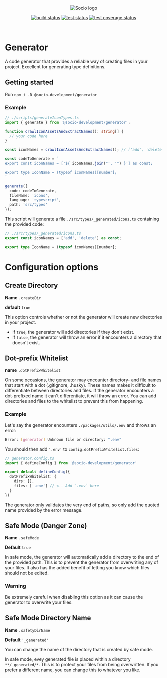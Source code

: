 <p align="center">
  <img href="./docs/assets/socio-full.svg" alt="Socio logo">
</p>

<p align="center">
  <a href="https://github.com/Socio-Development/generator/actions/workflows/build-status.yml"><img src="https://github.com/Socio-Development/generator/actions/workflows/build-status.yml/badge.svg?branch=main" alt="build status"></a>
  <a href="https://github.com/Socio-Development/generator/actions/workflows/test-status.yml"><img src="https://github.com/Socio-Development/generator/actions/workflows/test-status.yml/badge.svg?branch=main" alt="test status"></a>
  <a href="https://github.com/Socio-Development/generator/actions/workflows/coverage-status.yml"><img src="https://github.com/Socio-Development/generator/actions/workflows/coverage-status.yml/badge.svg?branch=main" alt="test coverage status"></a>
</p>
<br />

# Generator

A code generator that provides a reliable way of creating files in your project. Excellent for generating type definitions.

## Getting started

Run `npm i -D @socio-development/generator`

### Example

```ts
// ./scripts/generateIconTypes.ts
import { generate } from '@socio-development/generator';

function crawlIconAssetsAndExtractNames(): string[] {
  // your code here
}

const iconNames = crawlIconAssetsAndExtractNames(); // ['add', 'delete']

const codeToGenerate = `
export const iconNames = ['${ iconNames.join("', '") }'] as const;

export type IconName = (typeof iconNames)[number];
`

generate({
  code: codeToGenerate,
  fileName: 'icons',
  language: 'typescript',
  path: 'src/types'
});
```

This script will generate a file `./src/types/_generated/icons.ts` containing the provided code:

```ts
// ./src/types/_generated/icons.ts
export const iconNames = ['add', 'delete'] as const;

export type IconName = (typeof iconNames)[number];
```

# Configuration options

## Create Directory

**Name** `.createDir`

**default** `true`

This option controls whether or not the generator will create new directories in your project.

- If `true`, the generator will add directories if they don't exist.
- If `false`, the generator will throw an error if it encounters a directory that doesn't exist.

## Dot-prefix Whitelist

**name** `.dotPrefixWhitelist`

On some occasions, the generator may encounter directory- and file names that start with a dot (.gitignore, .husky). These names makes it difficult to differentiate between directories and files. If the generator encounters a dot-prefixed name it can't differentiate, it will throw an error. You can add directories and files to the whitelist to prevent this from happening.

### Example

Let's say the generator encounters `./packages/utils/.env` and throws an error:

```bash
Error: [generator] Unknown file or directory: ".env"
```

You should then add `'.env'` to `config.dotPrefixWhitelist.files`:

```ts
// generator.config.ts
import { defineConfig } from '@socio-development/generator'

export default defineConfig({
  dotPrefixWhitelist: {
    dirs: [],
    files: ['.env'] // <-- Add `.env` here
  }
})
```

The generator only validates the very end of paths, so only add the quoted name provided by the error message.

## Safe Mode (Danger Zone)

**Name** `.safeMode`

**Default** `true`

In safe mode, the generator will automatically add a directory to the end of the provided path. This is to prevent the generator from overwriting any of your files. It also has the added benefit of letting you know which files should not be edited.

### Warning
Be extremely careful when disabling this option as it can cause the generator to overwrite your files.

## Safe Mode Directory Name

**Name** `.safetyDirName`

**Default** `'_generated'`

You can change the name of the directory that is created by safe mode.

In safe mode, evey generated file is placed within a directory `**/_generated/*`. This is to protect your files from being overwritten. If you prefer a different name, you can change this to whatever you like.
